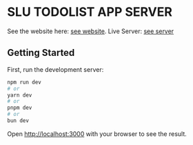 # SLU TODOLIST APP SERVER

See the website here: [see website](https://pip.pypa.io/en/stable/).
Live Server: [see server](https://slutodobackend.onrender.com/)

## Getting Started

First, run the development server:

```bash
npm run dev
# or
yarn dev
# or
pnpm dev
# or
bun dev
```

Open [http://localhost:3000](http://localhost:3000) with your browser to see the result.